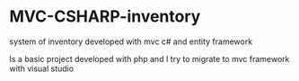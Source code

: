 # MVC-CSHARP-inventory
system of inventory developed with mvc c# and entity framework

Is a basic project developed with php and I try to migrate to mvc framework with visual studio
